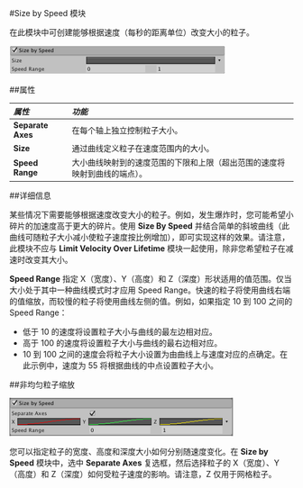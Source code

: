 #Size by Speed 模块

在此模块中可创建能够根据速度（每秒的距离单位）改变大小的粒子。


![](../uploads/Main/PartSysSizeBySpeed.png) 

##属性

|**_属性_** |**_功能_** |
|:---|:---|
|__Separate Axes__ |在每个轴上独立控制粒子大小。 |
|__Size__ |通过曲线定义粒子在速度范围内的大小。 |
|__Speed Range__ |大小曲线映射到的速度范围的下限和上限（超出范围的速度将映射到曲线的端点）。 |

##详细信息

某些情况下需要能够根据速度改变大小的粒子。例如，发生爆炸时，您可能希望小碎片的加速度高于更大的碎片。使用 __Size By Speed__ 并结合简单的斜坡曲线（此曲线可随粒子大小减小使粒子速度按比例增加），即可实现这样的效果。请注意，此模块不应与 __Limit Velocity Over Lifetime__ 模块一起使用，除非您希望粒子在减速时改变其大小。

__Speed Range__ 指定 X（宽度）、Y（高度）和 Z（深度）形状适用的值范围。仅当大小处于其中一种曲线模式时才应用 Speed Range。快速的粒子将使用曲线右端的值缩放，而较慢的粒子将使用曲线左侧的值。例如，如果指定 10 到 100 之间的 Speed Range：

* 低于 10 的速度将设置粒子大小与曲线的最左边相对应。
* 高于 100 的速度将设置粒子大小与曲线的最右边相对应。
* 10 到 100 之间的速度会将粒子大小设置为由曲线上与速度对应的点确定。在此示例中，速度为 55 将根据曲线的中点设置粒子大小。

##非均匀粒子缩放


![](../uploads/Main/PartSysSizeBySpeed-SepAxes.png) 

您可以指定粒子的宽度、高度和深度大小如何分别随速度变化。在 __Size by Speed__ 模块中，选中 __Separate Axes__ 复选框，然后选择粒子的 X（宽度）、Y（高度）和 Z（深度）如何受粒子速度的影响。请注意，Z 仅用于网格粒子。
